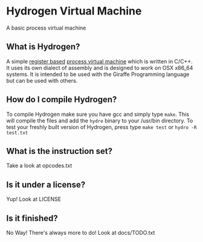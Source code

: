 Hydrogen Virtual Machine
========================

A basic process virtual machine



## What is Hydrogen?
A simple [register based](http://markfaction.wordpress.com/2012/07/15/stack-based-vs-register-based-virtual-machine-architecture-and-the-dalvik-vm/) [process virtual machine](http://stackoverflow.com/questions/22477128/difference-between-process-virtual-machine-with-system-virtual-machine) which is written in C/C++. It uses its own dialect of assembly and is designed to work on OSX x86_64 systems. It is intended to be used with the Giraffe Programming language but can be used with others.

## How do I compile Hydrogen?
To compile Hydrogen make sure you have gcc and simply type `make`. This will compile the files and add the `hydro` binary to your /usr/bin directory.
To test your freshly built version of Hydrogen, press type `make test` or `hydro -R test.txt`

## What is the instruction set?
Take a look at opcodes.txt

## Is it under a license?
Yup! Look at LICENSE 

## Is it finished?
No Way! There's always more to do! Look at docs/TODO.txt
